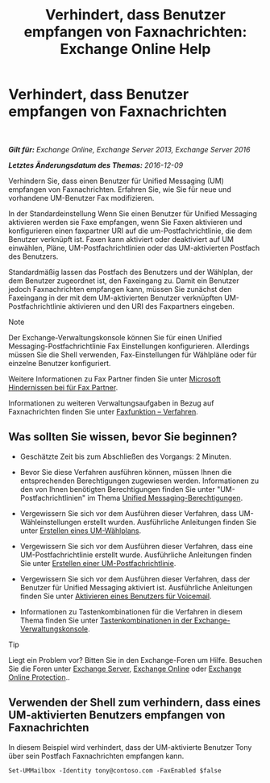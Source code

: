 ﻿---
title: 'Verhindert, dass Benutzer empfangen von Faxnachrichten: Exchange Online Help'
TOCTitle: Verhindert, dass Benutzer empfangen von Faxnachrichten
ms:assetid: b5d022b9-043a-4324-87fb-074d5e2c2ca3
ms:mtpsurl: https://technet.microsoft.com/de-de/library/Bb201722(v=EXCHG.150)
ms:contentKeyID: 52062809
ms.date: 05/23/2018
mtps_version: v=EXCHG.150
ms.translationtype: MT
---

# Verhindert, dass Benutzer empfangen von Faxnachrichten

 

_**Gilt für:** Exchange Online, Exchange Server 2013, Exchange Server 2016_

_**Letztes Änderungsdatum des Themas:** 2016-12-09_

Verhindern Sie, dass einen Benutzer für Unified Messaging (UM) empfangen von Faxnachrichten. Erfahren Sie, wie Sie für neue und vorhandene UM-Benutzer Fax modifizieren.

In der Standardeinstellung Wenn Sie einen Benutzer für Unified Messaging aktivieren werden sie Faxe empfangen, wenn Sie Faxen aktivieren und konfigurieren einen faxpartner URI auf die um-Postfachrichtlinie, die dem Benutzer verknüpft ist. Faxen kann aktiviert oder deaktiviert auf UM einwählen, Pläne, UM-Postfachrichtlinien oder das UM-aktivierten Postfach des Benutzers.

Standardmäßig lassen das Postfach des Benutzers und der Wählplan, der dem Benutzer zugeordnet ist, den Faxeingang zu. Damit ein Benutzer jedoch Faxnachrichten empfangen kann, müssen Sie zunächst den Faxeingang in der mit dem UM-aktivierten Benutzer verknüpften UM-Postfachrichtlinie aktivieren und den URI des Faxpartners eingeben.


> [!NOTE]
> Der Exchange-Verwaltungskonsole können Sie für einen Unified Messaging-Postfachrichtlinie Fax Einstellungen konfigurieren. Allerdings müssen Sie die Shell verwenden, Fax-Einstellungen für Wählpläne oder für einzelne Benutzer konfiguriert.



Weitere Informationen zu Fax Partner finden Sie unter [Microsoft Hindernissen bei für Fax Partner](https://go.microsoft.com/fwlink/?linkid=190238).

Informationen zu weiteren Verwaltungsaufgaben in Bezug auf Faxnachrichten finden Sie unter [Faxfunktion – Verfahren](faxing-procedures-exchange-2013-help.md).

## Was sollten Sie wissen, bevor Sie beginnen?

  - Geschätzte Zeit bis zum Abschließen des Vorgangs: 2 Minuten.

  - Bevor Sie diese Verfahren ausführen können, müssen Ihnen die entsprechenden Berechtigungen zugewiesen werden. Informationen zu den von Ihnen benötigten Berechtigungen finden Sie unter "UM-Postfachrichtlinien" im Thema [Unified Messaging-Berechtigungen](unified-messaging-permissions-exchange-2013-help.md).

  - Vergewissern Sie sich vor dem Ausführen dieser Verfahren, dass UM-Wähleinstellungen erstellt wurden. Ausführliche Anleitungen finden Sie unter [Erstellen eines UM-Wählplans](https://review.docs.microsoft.com/de-de/exchange/voice-mail-unified-messaging/connect-voice-mail-system/create-um-dial-plan).

  - Vergewissern Sie sich vor dem Ausführen dieser Verfahren, dass eine UM-Postfachrichtlinie erstellt wurde. Ausführliche Anleitungen finden Sie unter [Erstellen einer UM-Postfachrichtlinie](https://review.docs.microsoft.com/de-de/exchange/voice-mail-unified-messaging/set-up-voice-mail/create-um-mailbox-policy).

  - Vergewissern Sie sich vor dem Ausführen dieser Verfahren, dass der Benutzer für Unified Messaging aktiviert ist. Ausführliche Anleitungen finden Sie unter [Aktivieren eines Benutzers für Voicemail](https://review.docs.microsoft.com/de-de/exchange/voice-mail-unified-messaging/set-up-voice-mail/enable-a-user-for-voice-mail).

  - Informationen zu Tastenkombinationen für die Verfahren in diesem Thema finden Sie unter [Tastenkombinationen in der Exchange-Verwaltungskonsole](keyboard-shortcuts-in-the-exchange-admin-center-exchange-online-protection-help.md).


> [!TIP]
> Liegt ein Problem vor? Bitten Sie in den Exchange-Foren um Hilfe. Besuchen Sie die Foren unter <A href="https://go.microsoft.com/fwlink/p/?linkid=60612">Exchange Server</A>, <A href="https://go.microsoft.com/fwlink/p/?linkid=267542">Exchange Online</A> oder <A href="https://go.microsoft.com/fwlink/p/?linkid=285351">Exchange Online Protection</A>..



## Verwenden der Shell zum verhindern, dass eines UM-aktivierten Benutzers empfangen von Faxnachrichten

In diesem Beispiel wird verhindert, dass der UM-aktivierte Benutzer Tony über sein Postfach Faxnachrichten empfangen kann.

    Set-UMMailbox -Identity tony@contoso.com -FaxEnabled $false

